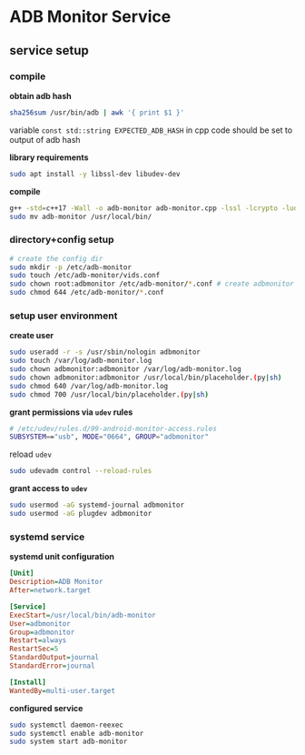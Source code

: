 # ADB Monitor Service

## service setup

### compile

**obtain adb hash**
```bash
sha256sum /usr/bin/adb | awk '{ print $1 }'
```

variable `const std::string EXPECTED_ADB_HASH` in cpp code should be set to output of adb hash

**library requirements**
```bash
sudo apt install -y libssl-dev libudev-dev
```

**compile**
```bash
g++ -std=c++17 -Wall -o adb-monitor adb-monitor.cpp -lssl -lcrypto -ludev
sudo mv adb-monitor /usr/local/bin/
```

### directory+config setup
```bash
# create the config dir
sudo mkdir -p /etc/adb-monitor
sudo touch /etc/adb-monitor/vids.conf
sudo chown root:adbmonitor /etc/adb-monitor/*.conf # create adbmonitor user prior to this step
sudo chmod 644 /etc/adb-monitor/*.conf
```

### setup user environment

**create user**
```bash
sudo useradd -r -s /usr/sbin/nologin adbmonitor
sudo touch /var/log/adb-monitor.log
sudo chown adbmonitor:adbmonitor /var/log/adb-monitor.log
sudo chown adbmonitor:adbmonitor /usr/local/bin/placeholder.(py|sh)
sudo chmod 640 /var/log/adb-monitor.log
sudo chmod 700 /usr/local/bin/placeholder.(py|sh)
```

**grant permissions via `udev` rules**
```bash
# /etc/udev/rules.d/99-android-monitor-access.rules
SUBSYSTEM=="usb", MODE="0664", GROUP="adbmonitor"
```

reload `udev`
```bash
sudo udevadm control --reload-rules
```

**grant access to `udev`**
```bash
sudo usermod -aG systemd-journal adbmonitor
sudo usermod -aG plugdev adbmonitor
```

### systemd service

**systemd unit configuration**

```ini
[Unit]
Description=ADB Monitor
After=network.target

[Service]
ExecStart=/usr/local/bin/adb-monitor
User=adbmonitor
Group=adbmonitor
Restart=always
RestartSec=5
StandardOutput=journal
StandardError=journal

[Install]
WantedBy=multi-user.target
```

**configured service**
```bash
sudo systemctl daemon-reexec
sudo systemctl enable adb-monitor
sudo system start adb-monitor
```